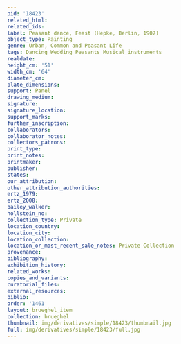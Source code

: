 ```yaml
---
pid: '18423'
related_html: 
related_ids: 
label: Peasant dance, Feast (Hepke, Berlin, 1907)
object_type: Painting
genre: Urban, Common and Peasant Life
tags: Dancing Wedding Peasants Musical_instruments
realdate: 
height_cm: '51'
width_cm: '64'
diameter_cm: 
plate_dimensions: 
support: Panel
drawing_medium: 
signature: 
signature_location: 
support_marks: 
further_inscription: 
collaborators: 
collaborator_notes: 
collectors_patrons: 
print_type: 
print_notes: 
printmaker: 
publisher: 
states: 
our_attribution: 
other_attribution_authorities: 
ertz_1979: 
ertz_2008: 
bailey_walker: 
hollstein_no: 
collection_type: Private
location_country: 
location_city: 
location_collection: 
location_or_most_recent_sale_notes: Private Collection
provenance: 
bibliography: 
exhibition_history: 
related_works: 
copies_and_variants: 
curatorial_files: 
external_resources: 
biblio: 
order: '1461'
layout: brueghel_item
collection: brueghel
thumbnail: img/derivatives/simple/18423/thumbnail.jpg
full: img/derivatives/simple/18423/full.jpg
---
```

